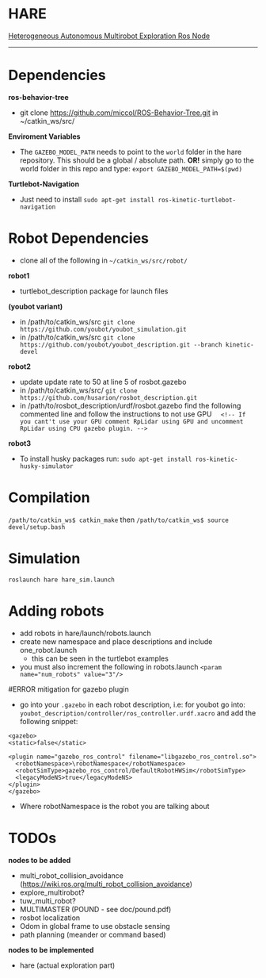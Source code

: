 # HARE
[Heterogeneous Autonomous Multirobot Exploration Ros Node](https://github.com/uga-ssrl/hare)

--------
# Dependencies
**ros-behavior-tree**
- git clone https://github.com/miccol/ROS-Behavior-Tree.git in ~/catkin_ws/src/

**Enviroment Variables**
- The `GAZEBO_MODEL_PATH` needs to point to the `world` folder in the hare repository. This should be a global / absolute path. **OR!** simply go to the world folder in this repo and type: `export GAZEBO_MODEL_PATH=$(pwd)`

**Turtlebot-Navigation**
- Just need to install `sudo apt-get install ros-kinetic-turtlebot-navigation`

# Robot Dependencies
- clone all of the following in ```~/catkin_ws/src/robot/```

**robot1**
- turtlebot_description package for launch files

**(youbot variant)**
- in /path/to/catkin_ws/src ```git clone https://github.com/youbot/youbot_simulation.git```
- in /path/to/catkin_ws/src ```git clone https://github.com/youbot/youbot_description.git --branch kinetic-devel```




**robot2**
- update update rate to 50 at line 5 of rosbot.gazebo
- in /path/to/catkin_ws/src/ ```git clone  https://github.com/husarion/rosbot_description.git```
- in /path/to/rosbot_description/urdf/rosbot.gazebo find the following commented line and follow the instructions to not use GPU ```  <!-- If you cant't use your GPU comment RpLidar using GPU and uncomment RpLidar using CPU
    gazebo plugin. -->```


**robot3**
- To install husky packages run: ```sudo apt-get install ros-kinetic-husky-simulator```

# Compilation
`/path/to/catkin_ws$ catkin_make`
then
`/path/to/catkin_ws$ source devel/setup.bash`

# Simulation
`roslaunch hare hare_sim.launch`

# Adding robots
- add robots in hare/launch/robots.launch
- create new namespace and place descriptions and include one_robot.launch
  - this can be seen in the turtlebot examples
- you must also increment the following in robots.launch ```<param name="num_robots" value="3"/>```

#ERROR <LegaceModeNS> mitigation for gazebo plugin
- go into your ```.gazebo``` in each robot description, i.e: for youbot go into: ```youbot_description/controller/ros_controller.urdf.xacro``` and add the following snippet:

```
<gazebo>
<static>false</static>

<plugin name="gazebo_ros_control" filename="libgazebo_ros_control.so">
  <robotNamespace>\robotNamespace</robotNamespace>
  <robotSimType>gazebo_ros_control/DefaultRobotHWSim</robotSimType>
  <legacyModeNS>true</legacyModeNS>
</plugin>
</gazebo>
```
- Where robotNamespace is the robot you are talking about

# TODOs
**nodes to be added**
- multi_robot_collision_avoidance (https://wiki.ros.org/multi_robot_collision_avoidance)
- explore_multirobot?
- tuw_multi_robot?
- MULTIMASTER (POUND - see doc/pound.pdf)
- rosbot localization
- Odom in global frame to use obstacle sensing
- path planning (meander or command based)

**nodes to be implemented**
- hare (actual exploration part)
